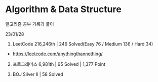 # Algorithm & Data Structure

알고리즘 공부 기록과 풀이

23/01/28

1. LeetCode 216,246th | 246 Solved(Easy 76 / Medium 136 / Hard 34)
- https://leetcode.com/anythingthannothing/

2. 프로그래머스 6,981th | 95 Solved | 1,377 Point

3. BOJ Silver II | 58 Solved